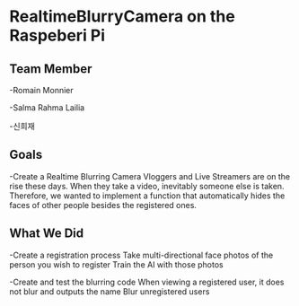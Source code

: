 # RealtimeBlurryCamera on the Raspeberi Pi

## Team Member
-Romain Monnier

-Salma Rahma Lailia

-신희재

## Goals
-Create a Realtime Blurring Camera
  Vloggers and Live Streamers are on the rise these days.
  When they take a video, inevitably someone else is taken.
  Therefore, we wanted to implement a function that automatically hides the faces of other people besides the registered ones.

## What We Did
-Create a registration process
  Take multi-directional face photos of the person you wish to register
  Train the AI with those photos

-Create and test the blurring code
  When viewing a registered user, it does not blur and outputs the name
  Blur unregistered users
